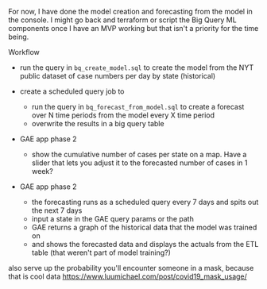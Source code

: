 For now, I have done the model creation and forecasting from the model in the console. I might go back and terraform or script the Big Query ML components once I have an MVP working but that isn't a priority for the time being. 

Workflow
- run the query in `bq_create_model.sql` to create the model from the NYT public dataset of case numbers per day by state (historical)
- create a scheduled query job to 
  - run the query in `bq_forecast_from_model.sql` to create a forecast over N time periods from the model every X time period 
  - overwrite the results in a big query table

- GAE app phase 2
  - show the cumulative number of cases per state on a map. Have a slider that lets you adjust it to the forecasted number of cases in 1 week?

- GAE app phase 2
  - the forecasting runs as a scheduled query every 7 days and spits out the next 7 days 
  - input a state in the GAE query params or the path 
  - GAE returns a graph of the historical data that the model was trained on 
  - and shows the forecasted data and displays the actuals from the ETL table (that weren't part of model training?)



also serve up the probability you'll encounter someone in a mask, because that is cool data
https://www.luumichael.com/post/covid19_mask_usage/

